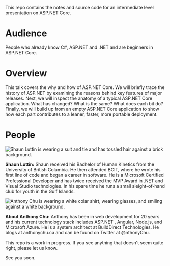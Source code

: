 This repo contains the notes and source code for an intermediate level presentation on ASP.NET Core.

# Audience

People who already know C#, ASP.NET and .NET and are beginners in ASP.NET Core.

# Overview

This talk covers the why and how of ASP.NET Core. We will briefly trace the history of ASP.NET by examining the reasons behind key features of major releases. Next, we will inspect the anatomy of a typical ASP.NET Core application. What has changed? What is the same? What does each bit do? Finally, we will build up from an empty ASP.NET Core application to show how each part contributes to a leaner, faster, more portable deployment.

# People

![Shaun Luttin is wearing a suit and tie and has tossled hair against a brick background.](https://github.com/bigfont/asp-net-core-vnow/blob/master/images/shaun_luttin.jpg)

**Shaun Luttin:** Shaun received his Bachelor of Human Kinetics from the University of British Columbia. He then attended BCIT, where he wrote his first line of code and began a career in software. He is a Microsoft Certified Professional Developer and has twice received the MVP Award in .NET and Visual Studio technologies. In his spare time he runs a small sleight-of-hand club for youth in the Gulf Islands.

![Anthony Chu is wearing a white colar shirt, wearing glasses, and smiling against a white background.](https://github.com/bigfont/asp-net-core-vnow/blob/master/images/anthony_chu.jpg)

**About Anthony Chu:** Anthony has been in web development for 20 years and his current technology stack includes ASP.NET , Angular, Node.js, and Microsoft Azure. He is a system architect at BuildDirect Technologies. He blogs at anthonychu.ca and can be found on Twitter at @nthonyChu.

This repo is a work in progress. If you see anything that doesn't seem quite right, please let us know.

See you soon.
